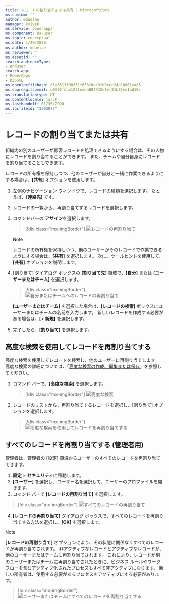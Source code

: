 ```yaml
---
title: レコードの割り当てまたは共有 | MicrosoftDocs
ms.custom: ''
author: mduelae
manager: kvivek
ms.service: powerapps
ms.component: pa-user
ms.topic: conceptual
ms.date: 1/20/2020
ms.author: mduelae
ms.reviewer: ''
ms.assetid: ''
search.audienceType:
- enduser
search.app:
- PowerApps
- D365CE
ms.openlocfilehash: 81a6513f98351f656fdac3fd0ccc24a10061ca85
ms.sourcegitcommit: d0f02fdaa125feaea884932e1ef31b8fea1bd10c
ms.translationtype: HT
ms.contentlocale: ja-JP
ms.lasthandoff: 01/30/2020
ms.locfileid: "3303072"
---
```

# <a name="assign-or-share-records"></a>レコードの割り当てまたは共有

組織内の別のユーザーが顧客レコードを処理できるようにする場合は、その人物にレコードを割り当てることができます。 また、チームや自分自身にレコードを割り当てることもできます。  

レコードの所有権を保持しつつ、他のユーザーが自分と一緒に作業できるようにする場合は、**[共有]** オプションを使用します。 

1. 左側のナビゲーション ウィンドウで、レコードの種類を選択します。 たとえば、**[連絡先]** です。

2. レコードの一覧から、再割り当てするレコードを選択します。  
  
3. コマンドバーの **アサイン**を選択します。

   > [!div class="mx-imgBorder"]
   > ![レコードの再割り当て](media/assign1.png "レコードを再割り当てする")

   > [!NOTE]
   > レコードの所有権を保持しつつ、他のユーザーがそのレコードで作業できるようにする場合は、**[共有]** を選択します。 次に、ツールヒントを使用して、**[共有]** オプションを説明します。 
   
4. [割り当て] ダイアログ ボックスの **[割り当て先]** 領域で、**[自分]** または **[ユーザーまたはチーム]** を選択します。

   > [!div class="mx-imgBorder"]
   > ![自分またはチームへのレコードの再割り当て](media/assign2.png "レコードを自分に再割り当てする")
  
   **[ユーザーまたはチーム]** を選択した場合は、**[レコードの検索]** ボックスにユーザーまたはチームの名前を入力します。 新しいレコードを作成する必要がある場合は、**[+ 新規]** を選択します。
  
5. 完了したら、**[割り当て]** を選択します。

## <a name="use-advanced-find-to-reassign-records"></a>高度な検索を使用してレコードを再割り当てする

高度な検索を使用してレコードを検索し、他のユーザーに再割り当てします。 高度な検索の詳細については、「[高度な検索の作成、編集または保存](advanced-find.md)」を参照してください。


1. コマンド バーで、**[高度な検索]** を選択します。

   > [!div class="mx-imgBorder"]
   > ![高度な検索](media/assign3.png "高度な検索")
   
2. レコードのリストから、再割り当てするレコードを選択し、[割り当て] オプションを選択します。

   > [!div class="mx-imgBorder"]
   > ![高度な検索を使用してレコードを再割り当てする](media/assign4.png "高度な検索を使用してレコードを再割り当てする")
   
 
 ## <a name="reassign-all-records-for-admins"></a>すべてのレコードを再割り当てする (管理者用)
 
 管理者は、管理者の [設定] 領域からユーザーのすべてのレコードを再割り当てできます。
 
 1. **設定** > **セキュリティ**に移動します。
 2. **[ユーザー]** を選択し、ユーザー名を選択して、ユーザーのプロファイルを開きます。
 3. コマンド バーで **[レコードの​​再割り当て]** を選択します。
 
   > [!div class="mx-imgBorder"]
   > ![すべてのレコードの再割り当て](media/assign5.png "すべてのレコードの再割り当て")
   
 4. **[レコードの再割り当て]** ダイアログ ボックスで、すべてのレコードを再割り当てする方法を選択し、**[OK]** を選択します。
 
  > [!NOTE]
   > **[レコードの再割り当て]** オプションにより、その状態に関係なくすべてのレコードが再割り当てされます。 非アクティブなレコードとアクティブなレコードが、他のユーザーまたはチームに再割り当てされます。 これにより、レコードが別のユーザーまたはチームに再割り当てされたときに、ビジネス ルールやワークフローを含むアクティブ化されたプロセスもすべて非アクティブになります。 新しい所有者は、使用する必要があるプロセスをアクティブにする必要があります。
 
   > [!div class="mx-imgBorder"]
   > ![ユーザーまたはチームにすべてのレコードを再割り当てする](media/assign6.png "ユーザーまたはチームにすべてのレコードを再割り当てする")
 

